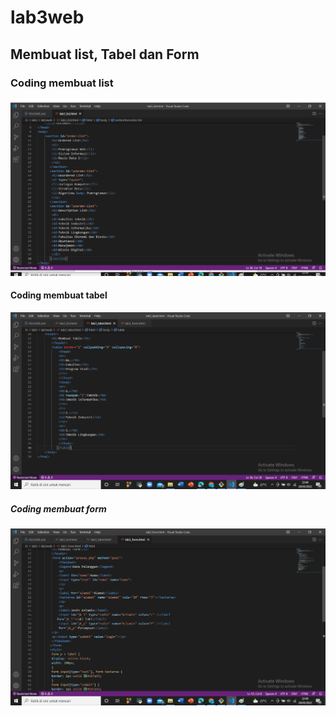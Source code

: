 # lab3web
## Membuat list, Tabel dan Form

### Coding membuat list
![Gambar](ss/membuat%20list.png)

#### Coding membuat tabel
![Gambar](ss/membuat%20tabel.png)

##### Coding membuat form
![Gambar](ss/membuat%20form.png)